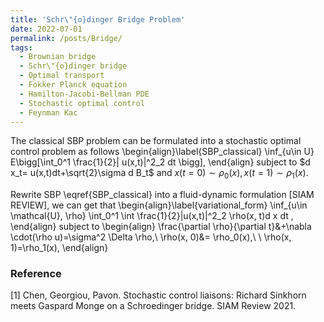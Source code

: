```yaml
---
title: 'Schr\"{o}dinger Bridge Problem'
date: 2022-07-01
permalink: /posts/Bridge/
tags:
  - Brownian bridge
  - Schr\"{o}dinger bridge
  - Optimal transport
  - Fokker Planck equation
  - Hamilton-Jacobi-Bellman PDE
  - Stochastic optimal control
  - Feynman Kac
---
```



The classical SBP problem can be formulated into a stochastic optimal control problem as follows
\begin{align}\label{SBP_classical}
    \inf_{u\in U} E\bigg[\int_0^1 \frac{1}{2}\| u(x,t)\|^2_2 dt \bigg],
\end{align}
subject to
    $d x_t= u(x,t)dt+\sqrt{2}\sigma d B_t$ and $x(t=0)\sim \rho_0(x), x(t=1)\sim \rho_1(x).$


Rewrite SBP \eqref{SBP_classical} into a fluid-dynamic formulation [SIAM REVIEW], we can get that
\begin{align}\label{variational_form}
    \inf_{u\in \mathcal{U}, \rho} \int_0^1 \int \frac{1}{2}\|u(x,t)\|^2_2 \rho(x, t)d x dt ,
\end{align}
subject to
\begin{align}
    \frac{\partial \rho}{\partial t}&+\nabla \cdot(\rho u)=\sigma^2 \Delta \rho,\\
    \rho(x, 0)&= \rho_0(x),\ \  \rho(x, 1)=\rho_1(x),
\end{align}


### Reference

[1] Chen, Georgiou, Pavon. Stochastic control liaisons: Richard Sinkhorn meets Gaspard Monge on a Schroedinger bridge. SIAM Review 2021.
